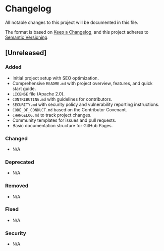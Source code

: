 # Changelog

All notable changes to this project will be documented in this file.

The format is based on [Keep a Changelog](https://keepachangelog.com/en/1.0.0/),
and this project adheres to [Semantic Versioning](https://semver.org/spec/v2.0.0.html).

## [Unreleased]

### Added
- Initial project setup with SEO optimization.
- Comprehensive `README.md` with project overview, features, and quick start guide.
- `LICENSE` file (Apache 2.0).
- `CONTRIBUTING.md` with guidelines for contributors.
- `SECURITY.md` with security policy and vulnerability reporting instructions.
- `CODE_OF_CONDUCT.md` based on the Contributor Covenant.
- `CHANGELOG.md` to track project changes.
- Community templates for issues and pull requests.
- Basic documentation structure for GitHub Pages.

### Changed
- N/A

### Deprecated
- N/A

### Removed
- N/A

### Fixed
- N/A

### Security
- N/A 